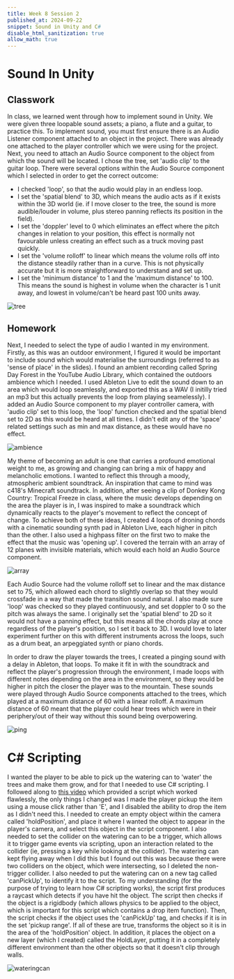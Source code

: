 ```yaml
---
title: Week 8 Session 2
published_at: 2024-09-22
snippet: Sound in Unity and C#
disable_html_sanitization: true
allow_math: true
---
```


# Sound In Unity

## Classwork

In class, we learned went through how to implement sound in Unity. We were given three loopable sound assets; a piano, a flute and a guitar, to practice this. To implement sound, you must first ensure there is an Audio Listener component attached to an object in the project. There was already one attached to the player controller which we were using for the project. Next, you need to attach an Audio Source component to the object from which the sound will be located. I chose the tree, set 'audio clip' to the guitar loop. There were several options within the Audio Source component which I selected in order to get the correct outcome:

* I checked 'loop', so that the audio would play in an endless loop.
* I set the 'spatial blend' to 3D, which means the audio acts as if it exists within the 3D world (ie. if I move closer to the tree, the sound is more audible/louder in volume, plus stereo panning reflects its position in the field).
* I set the 'doppler' level to 0 which eliminates an effect where the pitch changes in relation to your position, this effect is normally not favourable unless creating an effect such as a truck moving past quickly.
* I set the 'volume rolloff' to linear which means the volume rolls off into the distance steadily rather than in a curve. This is not physically accurate but it is more straightforward to understand and set up.
* I set the 'minimum distance' to 1 and the 'maximum distance' to 100. This means the sound is highest in volume when the character is 1 unit away, and lowest in volume/can't be heard past 100 units away.

![tree](/w09s2/tree.png)

## Homework

Next, I needed to select the type of audio I wanted in my environment. Firstly, as this was an outdoor environment, I figured it would be important to include sound which would materialise the surroundings (referred to as 'sense of place' in the slides). I found an ambient recording called Spring Day Forest in the YouTube Audio Library, which contained the outdoors ambience which I needed. I used Ableton Live to edit the sound down to an area which would loop seamlessly, and exported this as a WAV (I initilly tried an mp3 but this actually prevents the loop from playing seamelessly). I added an Audio Source component to my player controller camera, with 'audio clip' set to this loop, the 'loop' function checked and the spatial blend set to 2D as this would be heard at all times. I didn't edit any of the 'space' related settings such as min and max distance, as these would have no effect.

![ambience](/w09s2/ambience.png)

My theme of becoming an adult is one that carries a profound emotional weight to me, as growing and changing can bring a mix of happy and melancholic emotions. I wanted to reflect this through a moody, atmospheric ambient soundtrack. An inspiration that came to mind was c418's Minecraft soundtrack. In addition, after seeing a clip of Donkey Kong Country: Tropical Freeze in class, where the music develops depending on the area the player is in, I was inspired to make a soundtrack which dynamically reacts to the player's movement to reflect the concept of change. To achieve both of these ideas, I created 4 loops of droning chords with a cinematic sounding synth pad in Ableton Live, each higher in pitch than the other. I also used a highpass filter on the first two to make the effect that the music was 'opening up'. I covered the terrain with an array of 12 planes with invisible materials, which would each hold an Audio Source component. 

![array](/w09s2/array.png)

Each Audio Source had the volume rolloff set to linear and the max distance set to 75, which allowed each chord to slightly overlap so that they would crossfade in a way that made the transition sound natural. I also made sure 'loop' was checked so they played continuously, and set doppler to 0 so the pitch was always the same. I originally set the 'spatial blend' to 2D so it would not have a panning effect, but this means all the chords play at once regardless of the player's position, so I set it back to 3D.
I would love to later experiment further on this with different instruments across the loops, such as a drum beat, an arpeggiated synth or piano chords.

In order to draw the player towards the trees, I created a pinging sound with a delay in Ableton, that loops. To make it fit in with the soundtrack and reflect the player's progression through the environment, I made loops with different notes depending on the area in the environment, so they would be higher in pitch the closer the player was to the mountain. These sounds were played through Audio Source components attached to the trees, which played at a maximum distance of 60 with a linear rolloff. A maximum distance of 60 meant that the player could hear trees which were in their periphery/out of their way without this sound being overpowering. 

![ping](/w09s2/ping.png)

# C# Scripting

I wanted the player to be able to pick up the watering can to 'water' the trees and make them grow, and for that I needed to use C# scripting. I followed along to [this video](https://www.youtube.com/watch?v=pPcYr3tL3Sc) which provided a script which worked flawlessly, the only things I changed was I made the player pickup the item using a mouse click rather than 'E', and I disabled the ability to drop the item as I didn't need this. I needed to create an empty object within the camera called 'holdPosition', and place it where I wanted the object to appear in the player's camera, and select this object in the script component. I also needed to set the collider on the watering can to be a trigger, which allows it to trigger game events via scripting, upon an interaction related to the collider (ie, pressing a key while looking at the collider). The watering can kept flying away when I did this but I found out this was because there were two colliders on the object, which were intersecting, so I deleted the non-trigger collider. I also needed to put the watering can on a new tag called 'canPickUp', to identify it to the script. 
To my understanding (for the purpose of trying to learn how C# scripting works), the script first produces a raycast which detects if you have hit the object. The script then checks if the object is a rigidbody (which allows physics to be applied to the object, which is important for this script which contains a drop item function). Then, the script checks if the object uses the 'canPickUp' tag, and checks if it is in the set 'pickup range'. If all of these are true, transforms the object so it is in the area of the 'holdPosition' object. In addition, it places the object on a new layer (which I created) called the HoldLayer, putting it in a completely different environment than the other objects so that it doesn't clip through walls. 

![wateringcan](/w09s2/wateringcan.png)



